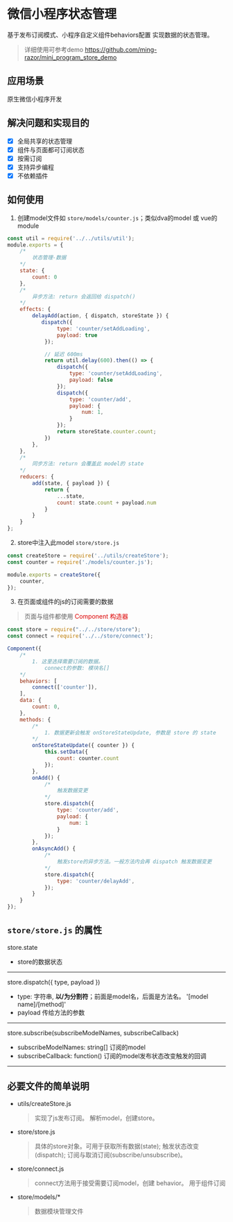 # 微信小程序状态管理
基于发布订阅模式、小程序自定义组件behaviors配置 实现数据的状态管理。  
> 详细使用可参考demo https://github.com/ming-razor/mini_program_store_demo
   
## 应用场景
原生微信小程序开发

## 解决问题和实现目的
- [x] 全局共享的状态管理
- [x] 组件与页面都可订阅状态
- [x] 按需订阅
- [x] 支持异步编程
- [x] 不依赖插件

## 如何使用
1. 创建model文件如 `store/models/counter.js`；类似dva的model 或 vue的module
```javascript
const util = require('../../utils/util');
module.exports = {
    /* 
        状态管理-数据
    */
    state: {
        count: 0
    },
    /* 
        异步方法: return 会返回给 dispatch()
    */
    effects: {
        delayAdd(action, { dispatch, storeState }) {
           dispatch({
                type: 'counter/setAddLoading',
                payload: true
            });

            // 延迟 600ms
            return util.delay(600).then(() => {
                dispatch({
                    type: 'counter/setAddLoading',
                    payload: false
                });
                dispatch({
                    type: 'counter/add',
                    payload: {
                        num: 1,
                    }
                });
                return storeState.counter.count;
            })
        },
    },
    /*
        同步方法: return 会覆盖此 model的 state
    */
    reducers: {
        add(state, { payload }) {
            return {
                ...state,
                count: state.count + payload.num
            }
        }
    }
};
```

2. store中注入此model `store/store.js`
```javascript
const createStore = require('../utils/createStore');
const counter = require('./models/counter.js');

module.exports = createStore({
    counter,
});
```

3. 在页面或组件的js的订阅需要的数据
> 页面与组件都使用 <font color="#dd0000">Component 构造器</font>
```javascript
const store = require("../../store/store");
const connect = require('../../store/connect');

Component({
    /* 
        1. 这里选择需要订阅的数据。
            connect的参数: 模块名[]
    */
    behaviors: [
        connect(['counter']),
    ],
    data: {
        count: 0,
    },
    methods: {
        /*  
            1. 数据更新会触发 onStoreStateUpdate, 参数是 store 的 state
        */
        onStoreStateUpdate({ counter }) {
            this.setData({
                count: counter.count
            });
        },
        onAdd() {
            /* 
                触发数据变更
            */
            store.dispatch({
                type: 'counter/add',
                payload: {
                    num: 1
                }
            });
        },
        onAsyncAdd() {
            /* 
                触发store的异步方法。一般方法内会再 dispatch 触发数据变更
            */
            store.dispatch({
                type: 'counter/delayAdd',
            });
        }
    }
});
```

## `store/store.js` 的属性
store.state
   * store的数据状态
---
store.dispatch({ type, payload })
   * type: 字符串, **以/为分割符**；前面是model名，后面是方法名。 '[model name]/[method]'
   * payload 传给方法的参数
---
store.subscribe(subscribeModelNames, subscribeCallback)
  * subscribeModelNames: string[]  订阅的model
  * subscribeCallback: function()  订阅的model发布状态改变触发的回调
---
## 必要文件的简单说明 
* utils/createStore.js 
  > 实现了js发布订阅。 解析model，创建store。
* store/store.js 
  > 具体的store对象。可用于获取所有数据(state); 触发状态改变(dispatch); 订阅与取消订阅(subscribe/unsubscribe)。
* store/connect.js 
  > connect方法用于接受需要订阅model，创建 behavior。 用于组件订阅
* store/models/* 
  > 数据模块管理文件



